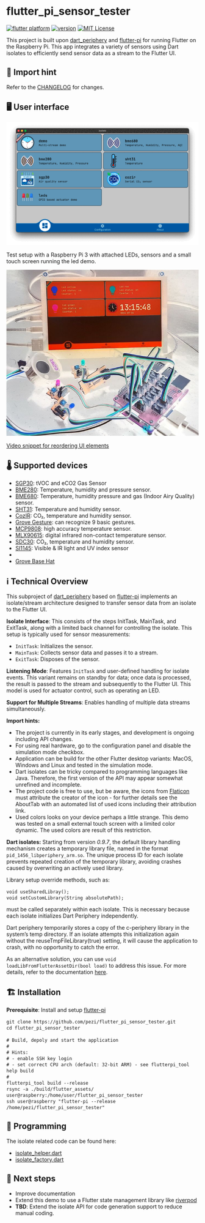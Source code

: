 # flutter_pi_sensor_tester

[![flutter platform](https://img.shields.io/badge/platform-Flutter-blue)](https://flutter.io)
[![version](https://img.shields.io/badge/changelog-0.1.3-orange)](https://github.com/pezi/flutter_pi_sensor_tester/blob/main/CHANGELOG.md)
[![MIT License](https://img.shields.io/github/license/pezi/flutter_pi_sensor_tester)](https://opensource.org/licenses/mit-license.php)

This project is built upon [dart_periphery](https://github.com/pezi/dart_periphery) and [flutter-pi](https://github.com/ardera/flutter-pi) for running Flutter on the 
Raspberry Pi.
This app integrates a variety of sensors using Dart isolates to efficiently send sensor data as a
stream to the Flutter UI.

## 📣 Import hint

Refer to the [CHANGELOG](https://github.com/pezi/flutter_pi_sensor_tester/blob/main/CHANGELOG.md) for changes.
 
## 🖥️ User interface 

![alt text](https://raw.githubusercontent.com/pezi/dart_periphery_img/main/flutter_sensor_tester.gif "Flutter Sensor Tester")

Test setup with a Raspberry Pi 3 with attached LEDs, sensors and a small touch screen running the 
led demo.

![alt text](https://github.com/pezi/dart_periphery_img/blob/main/touch_screen_small.jpg?raw=true "Touch screen")

[Video snippet for reordering UI elements](https://github.com/pezi/dart_periphery_img/raw/main/reoder.mp4)

## 🌡️ Supported devices

* [SGP30](https://github.com/pezi/dart_periphery/blob/main/example/i2c_sgp30.dart): tVOC and eCO2 Gas Sensor
* [BME280](https://github.com/pezi/dart_periphery/blob/main/example/i2c_bme280.dart): Temperature, humidity and pressure sensor.
* [BME680](https://github.com/pezi/dart_periphery/blob/main/example/i2c_bme680.dart): Temperature, humidity pressure and gas (Indoor Airy Quality) sensor.
* [SHT31](https://github.com/pezi/dart_periphery/blob/main/example/i2c_sht31.dart): Temperature and humidity sensor. 
* [CozIR](https://github.com/pezi/dart_periphery/blob/main/example/serial_cozir.dart): CO₂, temperature and humidity sensor.
* [Grove Gesture](https://github.com/pezi/dart_periphery/blob/main/example/i2c_gesture_sensor.dart): can recognize 9 basic gestures.
* [MCP9808](https://github.com/pezi/dart_periphery/blob/main/example/i2c_mcp9808.dart): high accuracy temperature sensor.
* [MLX90615](https://github.com/pezi/dart_periphery/blob/main/example/i2c_mlx90615.dart): digital infrared non-contact temperature sensor.
* [SDC30](https://github.com/pezi/dart_periphery/blob/main/example/i2c_sdc30.dart): CO₂, temperature and humidity sensor.
* [SI1145](https://github.com/pezi/dart_periphery/blob/main/example/i2c_si1145.dart): Visible & IR light and UV index sensor
* 
* [Grove Base Hat](https://wiki.seeedstudio.com/Grove_Base_Hat_for_Raspberry_Pi/)

## ℹ️ Technical Overview

This subproject of [dart_periphery](https://pub.dev/packages/dart_periphery) based 
on [flutter-pi](https://github.com/ardera/flutter-pi) implements an isolate/stream architecture 
designed to transfer sensor data from an isolate to the Flutter UI. 

**Isolate Interface**: This consists of the steps InitTask, MainTask, and ExitTask, along with a 
limited back channel for controlling the isolate. This setup is typically used for sensor 
measurements:
* `InitTask`: Initializes the sensor.
* `MainTask`: Collects sensor data and passes it to a stream.
* `ExitTask`: Disposes of the sensor.

**Listening Mode**: Features `InitTask` and user-defined handling for isolate events. This variant 
remains on standby for data; once data is processed, the result is passed to the stream and 
subsequently to the Flutter UI. This model is used for actuator control, such as operating an LED.

**Support for Multiple Streams**: Enables handling of multiple data streams simultaneously.

**Import hints:**
* The project is currently in its early stages, and development is ongoing including API changes.
* For using real hardware, go to the configuration panel and disable the simulation mode checkbox.
* Application can be build for the other Flutter desktop variants: MacOS, Windows and Linux and 
tested in the simulation mode.
* Dart isolates can be tricky compared to programming languages like Java. Therefore, the first 
version of the API may appear somewhat unrefined and incomplete.
* The project code is free to use, but be aware, the icons from [Flaticon](https://www.flaticon.com) must attribute
the creator of the icon - for further details see the AboutTab with an automated list of used 
icons including their attribution link.
* Used colors looks on your device perhaps a little strange. This demo was tested on a small 
external touch screen with a limited color dynamic. The used colors are result of this restriction.

**Dart isolates:**
Starting from version *0.9.7*, the default library handling mechanism creates a temporary library
file, named in the format `pid_1456_libperiphery_arm.so`. The unique process ID for each isolate
prevents repeated creation of the temporary library, avoiding crashes caused by overwriting an
actively used library.

Library setup override methods, such as:

```
void useSharedLibray();
void setCustomLibrary(String absolutePath);
```

must be called separately within each isolate. This is necessary because each isolate initializes
Dart Periphery independently.

Dart periphery temporarily stores a copy of the c-periphery library in the system’s temp directory. 
If an isolate attempts this initialization again without the reuseTmpFileLibrary(true) setting, it 
will cause the application to crash, with no opportunity to catch the error. 

As an alternative solution, you can use
`void loadLibFromFlutterAssetDir(bool load)`  to address this issue.
For more details, refer to the documentation [here](https://github.com/pezi/dart_periphery?tab=readme-ov-file#flutter-pi).  


## 🏗️ Installation

**Prerequisite**:  Install and setup [flutter-pi](https://github.com/ardera/flutter-pi)

```
git clone https://github.com/pezi/flutter_pi_sensor_tester.git
cd flutter_pi_sensor_tester

# Build, depoly and start the application
# 
# Hints:
# - enable SSH key login
# - set correct CPU arch (default: 32-bit ARM) - see flutterpi_tool help build
#
flutterpi_tool build --release
rsync -a ./build/flutter_assets/ user@raspberry:/home/user/flutter_pi_sensor_tester
ssh user@raspberry "flutter-pi --release /home/pezi/flutter_pi_sensor_tester"
```

## 📄 Programming
The isolate related code can be found here:

* [isolate_helper.dart](https://github.com/pezi/flutter-pi-sensor-tester/blob/main/lib/isolates/isolate_helper.dart)
* [isolate_factory.dart](https://github.com/pezi/flutter-pi-sensor-tester/blob/main/lib/isolates/isolate_factory.dart)

## 🎯 Next steps
* Improve documentation
* Extend this demo to use a Flutter state management library like [riverpod](https://pub.dev/packages/riverpod)
* **TBD**: Extend the isolate API for code generation support to reduce manual coding. 
